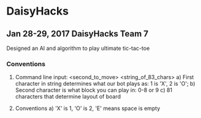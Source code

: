 # DaisyHacks
## Jan 28-29, 2017 DaisyHacks Team 7

Designed an AI and algorithm to play ultimate tic-tac-toe


### Conventions
1. Command line input: <second_to_move> <string_of_83_chars>
  a) First character in string determines what our bot plays as: 1 is 'X', 2 is 'O';
  b) Second character is what block you can play in: 0-8 or 9
  c) 81 characters that determine layout of board
  
2. Conventions
  a) 'X' is 1, 'O' is 2, 'E' means space is empty


